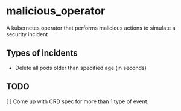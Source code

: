 # malicious_operator
 A kubernetes operator that performs malicious actions to simulate a security incident
 
## Types of incidents
* Delete all pods older than specified age (in seconds)

## TODO 
[ ] Come up with CRD spec for more than 1 type of event.
